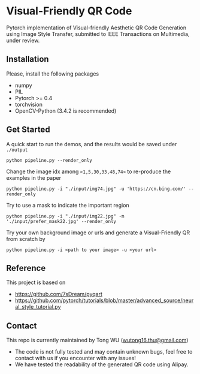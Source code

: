 # Visual-Friendly QR Code

Pytorch implementation of Visual-friendly Aesthetic QR Code Generation using Image Style Transfer, submitted to IEEE Transactions on Multimedia, under review.

## Installation
Please, install the following packages
* numpy
* PIL
* Pytorch >= 0.4
* torchvision
* OpenCV-Python (3.4.2 is recommended)


## Get Started 

A quick start to run the demos, and the results would be saved under `./output` 
```
python pipeline.py --render_only 
```
Change the image idx among `<1,5,30,33,48,74>` to re-produce the examples in the paper
```
python pipeline.py -i "./input/img74.jpg" -u 'https://cn.bing.com/' --render_only 
```
Try to use a mask to indicate the important region
```
python pipeline.py -i "./input/img22.jpg" -m './input/prefer_mask22.jpg' --render_only 
```
Try your own background image or urls and generate a Visual-Friendly QR from scratch by
```
python pipeline.py -i <path to your image> -u <your url>
```  

## Reference
This project is based on
* https://github.com/7sDream/pyqart
* https://github.com/pytorch/tutorials/blob/master/advanced_source/neural_style_tutorial.py
## Contact

This repo is currently maintained by Tong WU (wutong16.thu@gmail.com)

* The code is not fully tested and may contain unknown bugs, feel free to contact with us if you encounter with any issues!
* We have tested the readability of the generated QR code using Alipay.
